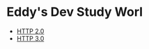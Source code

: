 # Eddy's Dev Study Worl

* [HTTP 2.0](_posts/HTTP2.0/2020-11-02-http2.0.md)
* [HTTP 3.0](_posts/HTTP3.0/2020-11-02-http3.0.md)
